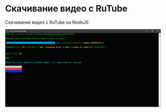 # Скачивание видео с RuTube

Скачивание видео с RuTube на NodeJS

![Скачивание видео с RuTube на NodeJS](screen.png?raw=true)
